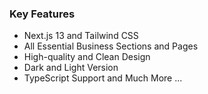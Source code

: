 

### Key Features
- Next.js 13 and Tailwind CSS
- All Essential Business Sections and Pages
- High-quality and Clean Design
- Dark and Light Version
- TypeScript Support
and Much More ...
